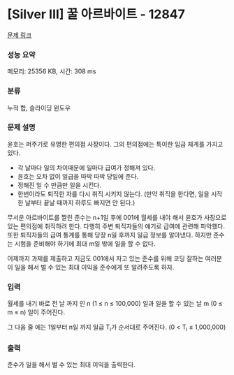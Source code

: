 # [Silver III] 꿀 아르바이트 - 12847 

[문제 링크](https://www.acmicpc.net/problem/12847) 

### 성능 요약

메모리: 25356 KB, 시간: 308 ms

### 분류

누적 합, 슬라이딩 윈도우

### 문제 설명

<p>윤호는 퍼주기로 유명한 편의점 사장이다. 그의 편의점에는 특이한 임금 체계를 가지고 있다.</p>

<ul>
	<li>각 날마다 일의 차이때문에 일마다 급여가 정해져 있다.</li>
	<li>윤호는  오차 없이 일급을 따박 따박 당일에 준다.</li>
	<li>정해진 일 수 만큼만 일을 시킨다.</li>
	<li>한번이라도 퇴직한 자를 다시 취직 시키지 않는다. (만약 취직을 한다면, 일을 시작 한 날부터 끝날 때까지 하루도 빠지면 안 된다.)</li>
</ul>

<p>무서운 아르바이트를 짤린 준수는 n+1일 후에 001에 월세를 내야 해서 윤호가 사장으로 있는 편의점에 취직하려 한다. 다행히 주변 퇴직자들의 얘기로 급여에 관련해 파악했다. 또한 퇴직자들의 급여 통계를 통해 당장 n일 후까지 일급 정보를 알아냈다. 하지만 준수는 시험을 준비해야 하기에 최대 m일 밖에 일을 할 수 없다.</p>

<p>어제까지 과제를 제출하고 지금도 001에서 자고 있는 준수를 위해 코딩 잘하는 여러분이 일을 해서 벌 수 있는 최대 이익을 준수에게 또 알려주도록 하자.</p>

### 입력 

 <p>월세를 내기 바로 전 날 까지 인 n (1 ≤ n ≤ 100,000) 일과 일을 할 수 있는 날 m (0 ≤ m ≤ n) 일이 주어진다.</p>

<p>그 다음 줄 에는 1일부터 n일 까지 일급 T<sub>i</sub>가 순서대로 주어진다. (0 < T<sub>i</sub> ≤ 1,000,000)</p>

### 출력 

 <p>준수가 일을 해서 벌 수 있는 최대 이익을 출력한다.</p>

